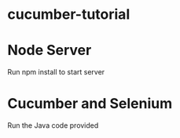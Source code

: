 # cucumber-tutorial

# Node Server
Run npm install to start server

# Cucumber and Selenium
Run the Java code provided
